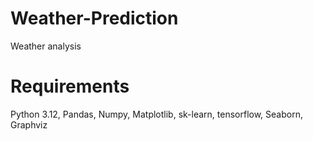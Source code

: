 # Weather-Prediction
Weather analysis
# Requirements
Python 3.12,
Pandas,
Numpy,
Matplotlib,
sk-learn,
tensorflow,
Seaborn,
Graphviz
